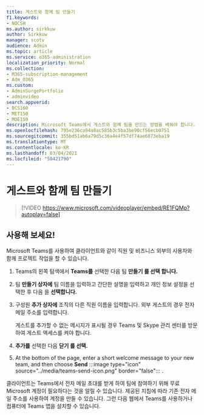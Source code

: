 ```yaml
---
title: 게스트와 함께 팀 만들기
f1.keywords:
- NOCSH
ms.author: sirkkuw
author: Sirkkuw
manager: scotv
audience: Admin
ms.topic: article
ms.service: o365-administration
localization_priority: Normal
ms.collection:
- M365-subscription-management
- Adm_O365
ms.custom:
- AdminSurgePortfolio
- adminvideo
search.appverid:
- BCS160
- MET150
- MOE150
description: Microsoft Teams에서 게스트와 함께 팀을 만드는 방법을 배워야 합니다.
ms.openlocfilehash: 795e236ca94a8ac585b3c5ba3be90cf56ecb0751
ms.sourcegitcommit: 355bd51ab6a79d5c36a4e4f57df74ae6873eba19
ms.translationtype: MT
ms.contentlocale: ko-KR
ms.lasthandoff: 03/04/2021
ms.locfileid: "50421790"
---
```

# <a name="create-a-team-with-guests"></a>게스트와 함께 팀 만들기

> [!VIDEO https://www.microsoft.com/videoplayer/embed/RE1FQMp?autoplay=false]

## <a name="try-it"></a>사용해 보세요!

Microsoft Teams를 사용하여 클라이언트와 같이 직원 및 비즈니스 외부의 사용자와 함께 프로젝트 작업을 할 수 있습니다.

1. Teams의 왼쪽 탐색에서 **Teams를** 선택한 다음 팀 **만들기 를 선택 합니다.**
2. 팀 **만들기 상자에** 팀 이름을 입력하고 간단한 설명을 입력하고 개인 정보 설정을 선택한 후 다음 을 **선택합니다.**
3. 구성원  **추가 상자에**  조직의 다른 직원 이름을 입력합니다. 외부 게스트의 경우 전자 메일 주소를 입력합니다.

    게스트를 추가할 수 없는 메시지가 표시될 경우 Teams 및 Skype 관리 센터를 방문하여 게스트 액세스를 켜야 합니다.

1. **추가를** 선택한 다음 **닫기 를 선택.**
2. At the bottom of the page, enter a short welcome message to your new team, and then choose **Send** :::image type="icon" source="../media/teams-send-icon.png" border="false"::: .   

클라이언트는 Teams에서 전자 메일 초대를 받게 하여 팀에 참여하기 위해 무료 Microsoft 계정이 필요하다는 것을 알릴 수 있습니다. 제공된 지침에 따라 기존 전자 메일 주소를 사용하여 계정을 만들 수 있습니다. 그런 다음 웹에서 Teams를 사용하거나 컴퓨터에 Teams 앱을 설치할 수 있습니다.